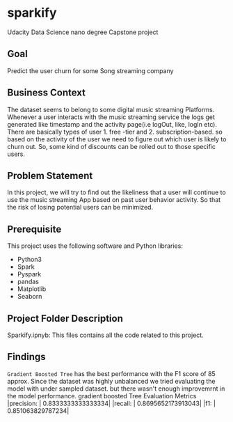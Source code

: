 # sparkify
Udacity Data Science nano degree Capstone project

## Goal
Predict the user churn for some Song streaming company

## Business Context
The dataset seems to belong to some digital music streaming Platforms. Whenever a user interacts with the music streaming service the logs get generated like timestamp and the activity page(i.e logOut, like, logIn etc). There are basically types of user 1. free -tier and 2. subscription-based. so based on the activity of the user we need to figure out which user is likely to churn out. So, some kind of discounts can be rolled out to those specific users.

## Problem Statement
In this project, we will try to find out the likeliness that a user will continue to use the music streaming App based on past user behavior activity. So that the risk of losing potential users can be minimized.

## Prerequisite
This project uses the following software and Python libraries:

* Python3
* Spark
* Pyspark
* pandas
* Matplotlib
* Seaborn

## Project Folder Description

Sparkify.ipnyb: This files contains all the code related to this project.

## Findings

`Gradient Boosted Tree` has the best performance with the F1 score of 85 approx.
Since the dataset was highly unbalanced we tried evaluating the model with under sampled dataset. but there wasn't enough improvemrnt in the model performance.
gradient boosted Tree Evaluation Metrics
|precision: | 0.8333333333333334|
|recall: | 0.8695652173913043|
|f1: |  0.851063829787234|


